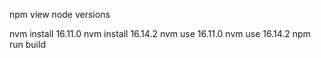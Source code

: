 npm view node versions

nvm install 16.11.0
nvm install 16.14.2
nvm use 16.11.0
nvm use 16.14.2
npm run build